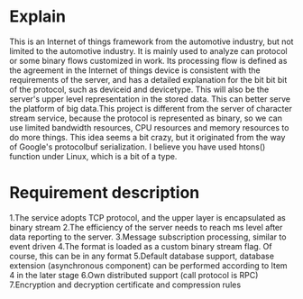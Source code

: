 # Explain
   This is an Internet of things framework from the automotive industry, but not limited to the automotive industry. It is mainly used to analyze can protocol or some binary flows customized in work. Its processing flow is defined as the agreement in the Internet of things device is consistent with the requirements of the server, and has a detailed explanation for the bit bit bit of the protocol, such as deviceid and devicetype. This will also be the server's upper level representation in the stored data. This can better serve the platform of big data.This project is different from the server of character stream service, because the protocol is represented as binary, so we can use limited bandwidth resources, CPU resources and memory resources to do more things. This idea seems a bit crazy, but it originated from the way of Google's protocolbuf serialization. I believe you have used htons() function under Linux, which is a bit of a type.
# Requirement description
   1.The service adopts TCP protocol, and the upper layer is encapsulated as binary stream
   2.The efficiency of the server needs to reach ms level after data reporting to the server.
   3.Message subscription processing, similar to event driven
   4.The format is loaded as a custom binary stream flag. Of course, this can be in any format
   5.Default database support, database extension (asynchronous component) can be performed according to Item 4 in the later stage
   6.Own distributed support (call protocol is RPC)
   7.Encryption and decryption certificate and compression rules
